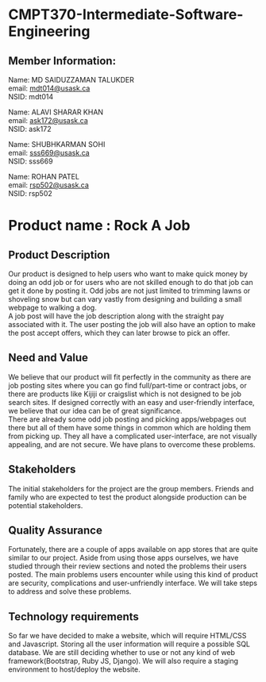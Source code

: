 # CMPT370-Intermediate-Software-Engineering


## Member Information:  

Name: MD SAIDUZZAMAN TALUKDER  
email: mdt014@usask.ca  
NSID: mdt014  

Name: ALAVI SHARAR KHAN  
email: ask172@usask.ca  
NSID: ask172  

Name: SHUBHKARMAN SOHI  
email: sss669@usask.ca  
NSID: sss669  

Name: ROHAN PATEL  
email: rsp502@usask.ca  
NSID: rsp502

# Product name : Rock A Job
## Product Description
Our product is designed to help users who want to make quick money by doing an odd job or for users who are not skilled enough to do that job can get it done by posting it. Odd jobs are not just limited to trimming lawns or shoveling snow but can vary vastly from designing and building a small webpage to walking a dog.  
A job post will have the job description along with the straight pay associated with it. The user posting the job will also have an option to make the post accept offers, which they can later browse to pick an offer.  

## Need and Value
We believe that our product will fit perfectly in the community as there are job posting sites where you can go find full/part-time or contract jobs, or there are products like Kijiji or craigslist which is not designed to be job search sites. If designed correctly with an easy and user-friendly interface, we believe that our idea can be of great significance.  
There are already some odd job posting and picking apps/webpages out there but all of them have some things in common which are holding them from picking up. They all have a complicated user-interface, are not visually appealing, and are not secure. We have plans to overcome these problems.  

## Stakeholders
The initial stakeholders for the project are the group members. Friends and family who are expected to test the product alongside production can be potential stakeholders.

## Quality Assurance
Fortunately, there are a couple of apps available on app stores that are quite similar to our project. Aside from using those apps ourselves, we have studied through their review sections and noted the problems their users posted. The main problems users encounter while using this kind of product are security, complications and user-unfriendly interface. We will take steps to address and solve these problems.

## Technology requirements
So far we have decided to make a website, which will require HTML/CSS and Javascript. Storing all the user information will require a possible SQL database. We are still deciding whether to use or not any kind of web framework(Bootstrap, Ruby JS, Django). We will also require a staging environment to host/deploy the website. 
  
